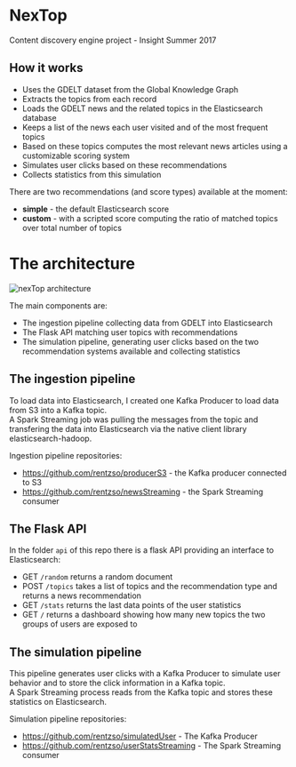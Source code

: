# NexTop
Content discovery engine project - Insight Summer 2017

## How it works
- Uses the GDELT dataset from the Global Knowledge Graph
- Extracts the topics from each record
- Loads the GDELT news and the related topics in the Elasticsearch database
- Keeps a list of the news each user visited and of the most frequent topics
- Based on these topics computes the most relevant news articles using a customizable scoring system
- Simulates user clicks based on these recommendations
- Collects statistics from this simulation

There are two recommendations (and score types) available at the moment:
- **simple** - the default Elasticsearch score
- **custom** - with a scripted score computing the ratio of matched topics over total number of topics


# The architecture

![nexTop architecture](/../images/img/Architecture.png?raw=true "nexTop architecture")

The main components are:
- The ingestion pipeline collecting data from GDELT into Elasticsearch
- The Flask API matching user topics with recommendations
- The simulation pipeline, generating user clicks based on the two recommendation systems available and collecting statistics

## The ingestion pipeline

To load data into Elasticsearch, I created one Kafka Producer to load data from S3 into a Kafka topic.<br>
A Spark Streaming job was pulling the messages from the topic and transfering the data into Elasticsearch via the native client library elasticsearch-hadoop.

Ingestion pipeline repositories:
- https://github.com/rentzso/producerS3 - the Kafka producer connected to S3
- https://github.com/rentzso/newsStreaming - the Spark Streaming consumer

## The Flask API

In the folder `api` of this repo there is a flask API providing an interface to Elasticsearch:
- GET `/random` returns a random document
- POST `/topics` takes a list of topics and the recommendation type and returns a news recommendation
- GET `/stats` returns the last data points of the user statistics
- GET `/` returns a dashboard showing how many new topics the two groups of users are exposed to

## The simulation pipeline

This pipeline generates user clicks with a Kafka Producer to simulate user behavior and to store the click information in a Kafka topic.<br>
A Spark Streaming process reads from the Kafka topic and stores these statistics on Elasticsearch.

Simulation pipeline repositories:
- https://github.com/rentzso/simulatedUser - The Kafka Producer
- https://github.com/rentzso/userStatsStreaming - The Spark Streaming consumer

